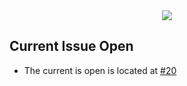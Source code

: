 <div align="center">
  <img src="https://user-images.githubusercontent.com/74750414/169188784-680014eb-ae5a-4062-b9c0-40276f28a261.png" />
</div>

## Current Issue Open

- The current is open is located at [#20](https://github.com/Pradumnasaraf/open-source-with-pradumna/issues/20)
